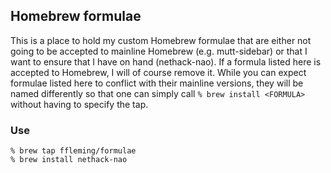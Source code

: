 Homebrew formulae
---

This is a place to hold my custom Homebrew formulae that are either not going to
be accepted to mainline Homebrew (e.g. mutt-sidebar) or that I want to ensure
that I have on hand (nethack-nao).  If a formula listed here is accepted to
Homebrew, I will of course remove it.  While you can expect formulae listed here
to conflict with their mainline versions, they will be named differently so that
one can simply call `% brew install <FORMULA>` without having to specify the tap.

### Use
```
% brew tap ffleming/formulae
% brew install nethack-nao
```
